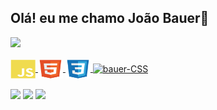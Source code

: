 ## Olá! eu me chamo João Bauer👋



<div>
  <a href="https://github.com/Joaobauer04">
  <img padding="40em" src="https://github-readme-stats.vercel.app/api?username=Joaobauer04&show_icons=true&theme=radical&include_all_commits=true&count_private=true"/>
</div>


<div style="display: inline_block"><br>
  <img align="center" alt="bauer-Js" height="30" width="40" src="https://raw.githubusercontent.com/devicons/devicon/master/icons/javascript/javascript-plain.svg">
  <img align="center" alt="bauer-HTML" height="30" width="40" src="https://raw.githubusercontent.com/devicons/devicon/master/icons/html5/html5-original.svg">
  <img align="center" alt="bauer-CSS" height="30" width="40" src="https://raw.githubusercontent.com/devicons/devicon/master/icons/css3/css3-original.svg">
   <img align="center" alt="bauer-CSS" height="30" width="40" src="https://cdn.jsdelivr.net/gh/devicons/devicon/icons/dart/dart-original.svg" />
</div>

 <br>

<div> 
  <a href="https://www.instagram.com/joaobauer04/" target="_blank"><img src="https://img.shields.io/badge/-Instagram-%23E4405F?style=for-the-badge&logo=instagram&logoColor=white" target="_blank"></a>
  <a href = "joaopedrobauer04@gmail.com"><img src="https://img.shields.io/badge/-Gmail-%23333?style=for-the-badge&logo=gmail&logoColor=white" target="_blank"></a>
  <a href="https://www.linkedin.com/in/jo%C3%A3o-pedro-bauer-calestini-19179a233/" target="_blank"><img src="https://img.shields.io/badge/-LinkedIn-%230077B5?style=for-the-badge&logo=linkedin&logoColor=white" target="_blank"></a> 
</div>
